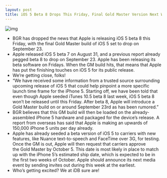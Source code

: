 ```yaml
---
layout: post
title: iOS 5 Beta 8 Drops This Friday, Final Gold Master Version Next Week
---
```

![img](http://media.idownloadblog.com/wp-content/uploads/2011/06/iOS-5-icons-e1307641984358.png)
* BGR has dropped the news that Apple is releasing iOS 5 beta 8 this Friday, with the final Gold Master build of iOS 5 set to drop on September 23.
* Apple released iOS 5 beta 7 on August 31, and a previous report already pegged beta 8 to drop on September 23. Apple has been releasing its beta software on Fridays. When the GM build hits, that means that Apple has put the finishing touches on iOS 5 for its public release.
* We’re getting close, folks!
* “We have received some information from a trusted source surrounding upcoming release of iOS 5 that could help pinpoint a more specific launch time frame for the iPhone 5. Starting off, we have been told that even though Apple seeded iTunes 10.5 beta 8 last week, iOS 5 beta 8 won’t be released until this Friday. After beta 8, Apple will introduce a Gold Master build on or around September 23rd as has been rumored.”
* BGR believes that this GM build will then be loaded on the already-assembled iPhone 5 hardware and packaged for the device’s release. A report from overseas has said that Apple is making an upwards of 150,000 iPhone 5 units per day already.
* Apple has already seeded a beta version of iOS 5 to carriers with new features, like Nuance text-to-speech and FaceTime over 3G, for testing. Once the GM is out, Apple will then request that carriers approve the Gold Master by October 5. This date is most likely in place to match up with the iPhone 5’s estimated ship date, which is expected to be in the first two weeks of October. Apple should announce its next media event by sending invites out during this week at the earliest.
* Who’s getting excited? We at iDB sure are!

